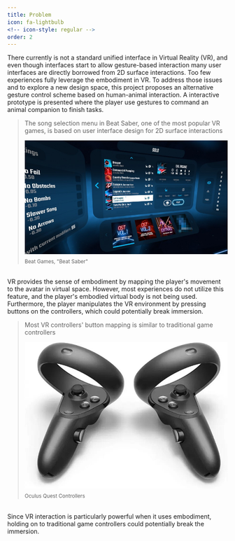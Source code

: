 ```yaml
---
title: Problem
icon: fa-lightbulb
<!-- icon-style: regular -->
order: 2
---
```


There currently is not a standard unified interface in Virtual Reality (VR), and even though interfaces start to allow gesture-based interaction many user interfaces are directly borrowed from 2D surface interactions. Too few experiences fully leverage the embodiment in VR. To address those issues and to explore a new design space, this project proposes an alternative gesture control scheme based on human-animal interaction. A interactive prototype is presented where the player use gestures to command an animal companion to finish tasks.



>The song selection menu in Beat Saber, one of the most popular VR games, is based on user interface design for 2D surface interactions
>
>![Beat Saber](assets/images/related-works/beat-saber.jpg)
> <sub>Beat Games, "Beat Saber"</sub>


\
VR provides the sense of embodiment by mapping the player's movement to the avatar in virtual space. However, most experiences do not utilize this feature, and the player's embodied virtual body is not being used. Furthermore, the player manipulates the VR environment by pressing buttons on the controllers, which could potentially break immersion.

> Most VR controllers' button mapping is similar to traditional game controllers
>
>![Oculus Quest Controllers](assets/images/related-works/quest-controllers.jpg)
> <sub>Oculus Quest Controllers</sub>

\
Since VR interaction is particularly powerful when it uses embodiment, holding on to traditional game controllers could potentially break the immersion.
